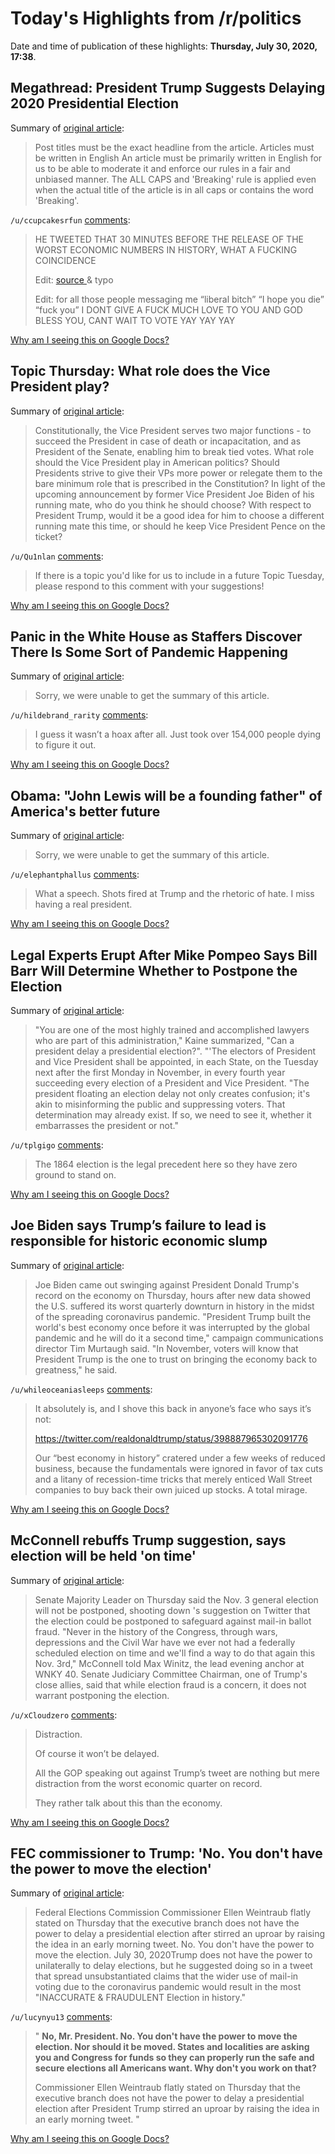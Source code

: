# Today's Highlights from /r/politics

Date and time of publication of these highlights: **Thursday, July 30, 2020, 17:38**.

## Megathread: President Trump Suggests Delaying 2020 Presidential Election

Summary of [original article](https://www.reddit.com/r/politics/comments/i0m1wk/megathread_president_trump_suggests_delaying_2020/):

> Post titles must be the exact headline from the article. Articles must be written in English An article must be primarily written in English for us to be able to moderate it and enforce our rules in a fair and unbiased manner. The ALL CAPS and 'Breaking' rule is applied even when the actual title of the article is in all caps or contains the word 'Breaking'.

`/u/ccupcakesrfun` [comments](https://www.reddit.com/r/politics/comments/i0m1wk/megathread_president_trump_suggests_delaying_2020/):

> HE TWEETED THAT 30 MINUTES BEFORE THE RELEASE OF THE WORST ECONOMIC NUMBERS IN HISTORY, WHAT A FUCKING COINCIDENCE
> 
> Edit: [source ](https://www.nytimes.com/live/2020/07/30/business/stock-market-today-coronavirus) & typo
> 
> Edit: for all those people messaging me “liberal bitch” “I hope you die” “fuck you” I DONT GIVE A FUCK MUCH LOVE TO YOU AND GOD BLESS YOU, CANT WAIT TO VOTE YAY YAY YAY

[Why am I seeing this on Google Docs?](https://docs.google.com/document/d/1Dc6We63vOXIZsc0op-Bt4abqkYjXzOigalQqFxmvvbM/edit?usp=sharing)

## Topic Thursday: What role does the Vice President play?

Summary of [original article](https://www.reddit.com/r/politics/comments/i0o587/topic_thursday_what_role_does_the_vice_president/):

> Constitutionally, the Vice President serves two major functions - to succeed the President in case of death or incapacitation, and as President of the Senate, enabling him to break tied votes. What role should the Vice President play in American politics? Should Presidents strive to give their VPs more power or relegate them to the bare minimum role that is prescribed in the Constitution? In light of the upcoming announcement by former Vice President Joe Biden of his running mate, who do you think he should choose? With respect to President Trump, would it be a good idea for him to choose a different running mate this time, or should he keep Vice President Pence on the ticket?

`/u/Qu1nlan` [comments](https://www.reddit.com/r/politics/comments/i0o587/topic_thursday_what_role_does_the_vice_president/):

> If there is a topic you'd like for us to include in a future Topic Tuesday, please respond to this comment with your suggestions!

[Why am I seeing this on Google Docs?](https://docs.google.com/document/d/1Dc6We63vOXIZsc0op-Bt4abqkYjXzOigalQqFxmvvbM/edit?usp=sharing)

## Panic in the White House as Staffers Discover There Is Some Sort of Pandemic Happening

Summary of [original article](https://newrepublic.com/article/158684/white-house-staffers-coronavirus):

> Sorry, we were unable to get the summary of this article.

`/u/hildebrand_rarity` [comments](https://www.reddit.com/r/politics/comments/i0si43/panic_in_the_white_house_as_staffers_discover/):

> I guess it wasn’t a hoax after all. Just took over 154,000 people dying to figure it out.

[Why am I seeing this on Google Docs?](https://docs.google.com/document/d/1Dc6We63vOXIZsc0op-Bt4abqkYjXzOigalQqFxmvvbM/edit?usp=sharing)

## Obama: "John Lewis will be a founding father" of America's better future

Summary of [original article](https://www.axios.com/barack-obama-john-lewis-eulogy-b209200b-5b86-4b4d-8648-417779b66a64.html):

> Sorry, we were unable to get the summary of this article.

`/u/elephantphallus` [comments](https://www.reddit.com/r/politics/comments/i0r7fo/obama_john_lewis_will_be_a_founding_father_of/):

> What a speech. Shots fired at Trump and the rhetoric of hate. I miss having a real president.

[Why am I seeing this on Google Docs?](https://docs.google.com/document/d/1Dc6We63vOXIZsc0op-Bt4abqkYjXzOigalQqFxmvvbM/edit?usp=sharing)

## Legal Experts Erupt After Mike Pompeo Says Bill Barr Will Determine Whether to Postpone the Election

Summary of [original article](https://lawandcrime.com/2020-election/legal-experts-erupt-after-mike-pompeo-says-bill-barr-will-determine-whether-to-postpone-the-election/):

> "You are one of the most highly trained and accomplished lawyers who are part of this administration," Kaine summarized, "Can a president delay a presidential election?". "'The electors of President and Vice President shall be appointed, in each State, on the Tuesday next after the first Monday in November, in every fourth year succeeding every election of a President and Vice President. "The president floating an election delay not only creates confusion; it's akin to misinforming the public and suppressing voters. That determination may already exist. If so, we need to see it, whether it embarrasses the president or not."

`/u/tplgigo` [comments](https://www.reddit.com/r/politics/comments/i0smjx/legal_experts_erupt_after_mike_pompeo_says_bill/):

> The 1864 election is the legal precedent here so they have zero ground to stand on.

[Why am I seeing this on Google Docs?](https://docs.google.com/document/d/1Dc6We63vOXIZsc0op-Bt4abqkYjXzOigalQqFxmvvbM/edit?usp=sharing)

## Joe Biden says Trump’s failure to lead is responsible for historic economic slump

Summary of [original article](https://www.cnbc.com/2020/07/30/biden-says-trump-is-responsible-for-historic-economic-slump.html):

> Joe Biden came out swinging against President Donald Trump's record on the economy on Thursday, hours after new data showed the U.S. suffered its worst quarterly downturn in history in the midst of the spreading coronavirus pandemic. "President Trump built the world's best economy once before it was interrupted by the global pandemic and he will do it a second time," campaign communications director Tim Murtaugh said. "In November, voters will know that President Trump is the one to trust on bringing the economy back to greatness," he said.

`/u/whileoceaniasleeps` [comments](https://www.reddit.com/r/politics/comments/i0px4p/joe_biden_says_trumps_failure_to_lead_is/):

> It absolutely is, and I shove this back in anyone’s face who says it’s not:
> 
> https://twitter.com/realdonaldtrump/status/398887965302091776
> 
> Our “best economy in history” cratered under a few weeks of reduced business, because the fundamentals were ignored in favor of tax cuts and a litany of recession-time tricks that merely enticed Wall Street companies to buy back their own juiced up stocks. A total mirage.

[Why am I seeing this on Google Docs?](https://docs.google.com/document/d/1Dc6We63vOXIZsc0op-Bt4abqkYjXzOigalQqFxmvvbM/edit?usp=sharing)

## McConnell rebuffs Trump suggestion, says election will be held 'on time'

Summary of [original article](https://thehill.com/homenews/senate/509806-mcconnell-rebuffs-trump-suggestion-says-election-will-be-held-on-time):

> Senate Majority Leader on Thursday said the Nov. 3 general election will not be postponed, shooting down 's suggestion on Twitter that the election could be postponed to safeguard against mail-in ballot fraud. "Never in the history of the Congress, through wars, depressions and the Civil War have we ever not had a federally scheduled election on time and we'll find a way to do that again this Nov. 3rd," McConnell told Max Winitz, the lead evening anchor at WNKY 40. Senate Judiciary Committee Chairman, one of Trump's close allies, said that while election fraud is a concern, it does not warrant postponing the election.

`/u/xCloudzero` [comments](https://www.reddit.com/r/politics/comments/i0pyk2/mcconnell_rebuffs_trump_suggestion_says_election/):

> Distraction.
> 
> Of course it won’t be delayed.
> 
> All the GOP speaking out against Trump’s tweet are nothing but mere distraction from the worst economic quarter on record.
> 
> They rather talk about this than the economy.

[Why am I seeing this on Google Docs?](https://docs.google.com/document/d/1Dc6We63vOXIZsc0op-Bt4abqkYjXzOigalQqFxmvvbM/edit?usp=sharing)

## FEC commissioner to Trump: 'No. You don't have the power to move the election'

Summary of [original article](https://thehill.com/homenews/campaign/509764-fec-commissioner-to-trump-no-you-dont-have-the-power-to-move-the-election):

> Federal Elections Commission Commissioner Ellen Weintraub flatly stated on Thursday that the executive branch does not have the power to delay a presidential election after stirred an uproar by raising the idea in an early morning tweet. No. You don't have the power to move the election. July 30, 2020Trump does not have the power to unilaterally to delay elections, but he suggested doing so in a tweet that spread unsubstantiated claims that the wider use of mail-in voting due to the coronavirus pandemic would result in the most "INACCURATE & FRAUDULENT Election in history."

`/u/lucynyu13` [comments](https://www.reddit.com/r/politics/comments/i0nlex/fec_commissioner_to_trump_no_you_dont_have_the/):

> " **No, Mr. President. No. You don't have the power to move the election. Nor should it be moved. States and localities are asking you and Congress for funds so they can properly run the safe and secure elections all Americans want. Why don't you work on that?**
> 
> Commissioner Ellen Weintraub flatly stated on Thursday that the  executive branch does not have the power to delay a presidential  election after President Trump stirred an uproar by raising the idea in an early morning tweet.  "

[Why am I seeing this on Google Docs?](https://docs.google.com/document/d/1Dc6We63vOXIZsc0op-Bt4abqkYjXzOigalQqFxmvvbM/edit?usp=sharing)

